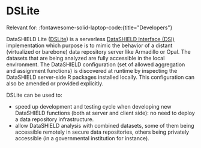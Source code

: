 # DSLite

Relevant for: :fontawesome-solid-laptop-code:{title="Developers"}

DataSHIELD Lite ([DSLite](https://github.com/datashield/DSLite)) is a serverless [DataSHIELD Interface (DSI)](https://datashield.github.io/DSI/) implementation which purpose is to mimic the behavior of a distant (virtualized or barebone) data repository server like Armadillo or Opal. The datasets that are being analyzed are fully accessible in the local environment. The DataSHIELD configuration (set of allowed aggregation and assignment functions) is discovered at runtime by inspecting the DataSHIELD server-side R packages installed locally. This configuration can also be amended or provided explicitly.

DSLite can be used to:

- speed up development and testing cycle when developing new DataSHIELD functions (both at server and client side): no need to deploy a data repository infrastructure.
- allow DataSHIELD analysis with combined datasets, some of them being accessible remotely in secure data repositories, others being privately accessible (in a governmental institution for instance).
